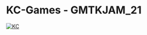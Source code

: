 # KC-Games - GMTKJAM_21

[![KC](https://games.kintoncloud.com/assets/img/PoweredBy.png)](https://kintoncloud.com)
